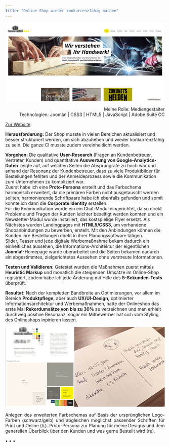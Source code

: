 ```yaml
---
title: "Online-Shop wieder konkurrenzfähig machen"
---
```


![Online-Shop von K + S](../images/KS-ShopMockup.jpg)

<p style="font-size: var(--fs-small-text);text-align: right;">Meine Rolle: Mediengestalter<br/>Technologien: Joomla! | CSS3 | HTML5 | JavaScript | Adobe Suite CC</p>

[Zur Website](https://shop.ks-info.com/shop.php)

**Herausforderung:** Der Shop musste in vielen Bereichen aktualisiert und besser strukturiert werden, um sich abzuheben und wieder konkurrenzfähig zu sein. Die ganze CI musste zudem vereinheitlicht werden.

**Vorgehen:** Die qualitative **User-Research** (Fragen an Kundenbetreuer, Vertreter, Kunden) und quantitative **Auswertung von Google-Analytics-Daten** zeigte auf, auf welchen Seiten die Absprungrate zu hoch war und anhand der Resonanz der Kundenbetreuer, dass zu viele Produktbilder für Bestellungen fehlten und der Anmeldeprozess sowie die Kommunikation zum Unternehmen zu kompliziert war.<br/>
Zuerst habe ich eine **Proto-Persona** erstellt und das Farbschema harmonisch erweitert, da die primären Farben nicht ausgetauscht werden sollten, harmonierende Schriftpaare habe ich ebenfalls gefunden und somit konnte ich dann die **Corporate Identity** erstellen.<br/>
Für die Kommunikation wurde ein ein Chat-Modul eingerichtet, da so direkt Probleme und Fragen der Kunden leichter beseitigt werden konnten und ein Newsletter-Modul wurde installiert, das kostspielige Flyer ersetzt. Als Nächstes wurden Landingpages mit **HTML5/CSS3**, um vorhandene Shopanbindungen zu bewerben, erstellt. Mit den Anbindungen können die Kunden ihre Bestellungen direkt in ihrer Planungssoftware tätigen.<br/>
Slider, Teaser und jede digitale Werbemaßnahme bekam dadurch ein einheitliches aussehen, die Informations-Architektur der eigentlichen **Joomla!**-Homepage wurde überarbeitet und die Seiten bekamen dadurch ein abgestimmtes, zielgerichtetes Aussehen ohne verstreute Informationen.<br/>

**Testen und Validieren:** Getestet wurden die Maßnahmen zuerst mittels **Heuristic Markup** und monatlich die steigenden Umsätze im Online-Shop registriert, zudem habe ich jede Änderung mit Hilfe des **5-Sekunden-Tests** überprüft.

**Resultat:** Nach der kompletten Bandbreite an Optimierungen, vor allem im Bereich **Produktpflege,** aber auch **UX/UI-Design,** optimierter Informationsarchitektur und Werbemaßnahmen, hatte der Onlineshop das erste Mal **Rekordumsätze von bis zu 30%** zu verzeichnen und man erhielt durchweg positive Resonanz, sogar ein Mitbewerber hat sich vom Styling des Onlineshops inpirieren lassen.

![Proto-Persona für den generellen Kundenstamm](../images/KS-CI.jpg)

<p style="font-size: var(--fs-small-text);text-align: justify;">Anlegen des erweiterten Farbschemas auf Basis der ursprünglichen Logo-Farben (schwarz/gelb) und abgleichen möglichst passender Schriften für Print und Online (li.). Proto-Persona zur Planung für meine Designs und dem generellen Überblick über den Kunden und was gerne Bestellt wird (re).</p>

<p>&bull; &bull; &bull;</p>
